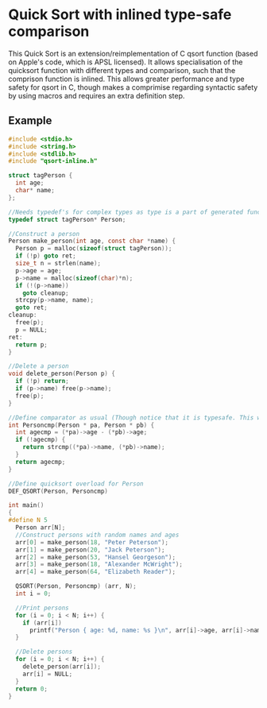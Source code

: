 Quick Sort with inlined type-safe comparison
============

This Quick Sort is an extension/reimplementation of C qsort function (based on Apple's code, which is APSL licensed).
It allows specialisation of the quicksort function with different types and comparison, such that the comprison function
is inlined. 
This allows greater performance and type safety for qsort in C, though makes a comprimise regarding syntactic safety by
using macros and requires an extra definition step.

Example
------------
```c
#include <stdio.h>
#include <string.h>
#include <stdlib.h>
#include "qsort-inline.h"

struct tagPerson {
  int age;
  char* name;
};

//Needs typedef's for complex types as type is a part of generated function name
typedef struct tagPerson* Person;

//Construct a person
Person make_person(int age, const char *name) {
  Person p = malloc(sizeof(struct tagPerson));
  if (!p) goto ret;
  size_t n = strlen(name);
  p->age = age;
  p->name = malloc(sizeof(char)*n);
  if (!(p->name))
    goto cleanup;
  strcpy(p->name, name);
  goto ret;
cleanup:
  free(p);
  p = NULL;
ret:
  return p;
}

//Delete a person
void delete_person(Person p) {
  if (!p) return;
  if (p->name) free(p->name);
  free(p);
}

//Define comparator as usual (Though notice that it is typesafe. This will sort by age, then by name.)
int Personcmp(Person * pa, Person * pb) {
  int agecmp = (*pa)->age - (*pb)->age;
  if (!agecmp) {
    return strcmp((*pa)->name, (*pb)->name);
  }
  return agecmp;
}

//Define quicksort overload for Person
DEF_QSORT(Person, Personcmp)

int main()
{
#define N 5
  Person arr[N];
  //Construct persons with random names and ages
  arr[0] = make_person(18, "Peter Peterson");
  arr[1] = make_person(20, "Jack Peterson");
  arr[2] = make_person(53, "Hansel Georgeson");
  arr[3] = make_person(18, "Alexander McWright");
  arr[4] = make_person(64, "Elizabeth Reader");

  QSORT(Person, Personcmp) (arr, N);
  int i = 0;

  //Print persons
  for (i = 0; i < N; i++) {
    if (arr[i])
      printf("Person { age: %d, name: %s }\n", arr[i]->age, arr[i]->name);
  }

  //Delete persons
  for (i = 0; i < N; i++) {
    delete_person(arr[i]);
    arr[i] = NULL;
  }
  return 0;
}
```

